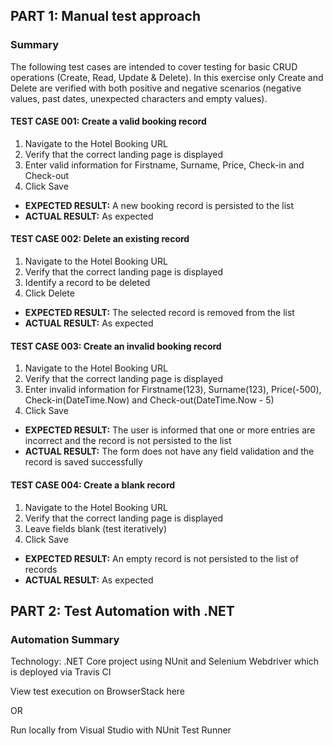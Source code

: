 ## PART 1: Manual test approach

### Summary
The following test cases are intended to cover testing for basic CRUD operations (Create, Read, Update & Delete). 
In this exercise only Create and Delete are verified with both positive and negative scenarios (negative values, past dates, unexpected characters and empty values).

#### TEST CASE 001: Create a valid booking record
1. Navigate to the Hotel Booking URL
2. Verify that the correct landing page is displayed
3. Enter valid information for Firstname, Surname, Price, Check-in and Check-out
4. Click Save

- **EXPECTED RESULT:** A new booking record is persisted to the list
- **ACTUAL RESULT:** As expected

#### TEST CASE 002: Delete an existing record
1. Navigate to the Hotel Booking URL
2. Verify that the correct landing page is displayed
3. Identify a record to be deleted
4. Click Delete

- **EXPECTED RESULT:** The selected record is removed from the list 
- **ACTUAL RESULT:** As expected

#### TEST CASE 003: Create an invalid booking record
1. Navigate to the Hotel Booking URL
2. Verify that the correct landing page is displayed
3. Enter invalid information for Firstname(123), Surname(123), Price(-500), Check-in(DateTime.Now) and Check-out(DateTime.Now - 5)
4. Click Save

- **EXPECTED RESULT:** The user is informed that one or more entries are incorrect and the record is not persisted to the list
- **ACTUAL RESULT:** The form does not have any field validation and the record is saved successfully

#### TEST CASE 004: Create a blank record
1. Navigate to the Hotel Booking URL
2. Verify that the correct landing page is displayed
3. Leave fields blank (test iteratively)
4. Click Save

- **EXPECTED RESULT:** An empty record is not persisted to the list of records
- **ACTUAL RESULT:** As expected

## PART 2: Test Automation with .NET

### Automation Summary
Technology: .NET Core project using NUnit and Selenium Webdriver which is deployed via Travis CI

View test execution on BrowserStack here

OR

Run locally from Visual Studio with NUnit Test Runner



